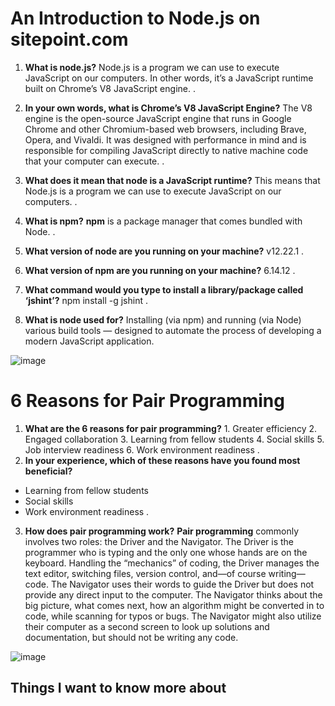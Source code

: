 # An Introduction to Node.js on sitepoint.com
1. **What is node.js?**
Node.js is a program we can use to execute JavaScript on our computers. In other words, it’s a JavaScript runtime built on Chrome’s V8 JavaScript engine.
.

2. **In your own words, what is Chrome’s V8 JavaScript Engine?**
The V8 engine is the open-source JavaScript engine that runs in Google Chrome and other Chromium-based web browsers, including Brave, Opera, and Vivaldi. It was designed with performance in mind and is responsible for compiling JavaScript directly to native machine code that your computer can execute.
.

3. **What does it mean that node is a JavaScript runtime?**
This means that Node.js is a program we can use to execute JavaScript on our computers.
.
4. **What is npm?**
**npm** is a package manager that comes bundled with Node.
.
5. **What version of node are you running on your machine?**
v12.22.1
.
6. **What version of npm are you running on your machine?**
6.14.12
.
7. **What command would you type to install a library/package called ‘jshint’?**
npm install -g jshint
.
8. **What is node used for?**
Installing (via npm) and running (via Node) various build tools — designed to automate the process of developing a modern JavaScript application.

![image](https://dab1nmslvvntp.cloudfront.net/wp-content/uploads/2020/08/1597280671nodejs-questions.png)


# 6 Reasons for Pair Programming
1. **What are the 6 reasons for pair programming?**
         1. Greater efficiency
         2. Engaged collaboration
         3. Learning from fellow students
         4. Social skills
         5. Job interview readiness
         6. Work environment readiness
.
2. **In your experience, which of these reasons have you found most beneficial?**
+  Learning from fellow students
+ Social skills
+ Work environment readiness
.
3. **How does pair programming work?**
**Pair programming** commonly involves two roles: the Driver and the Navigator. The Driver is the programmer who is typing and the only one whose hands are on the keyboard. Handling the “mechanics” of coding, the Driver manages the text editor, switching files, version control, and—of course writing—code. The Navigator uses their words to guide the Driver but does not provide any direct input to the computer. The Navigator thinks about the big picture, what comes next, how an algorithm might be converted in to code, while scanning for typos or bugs. The Navigator might also utilize their computer as a second screen to look up solutions and documentation, but should not be writing any code.

![image](https://miro.medium.com/max/768/1*KhthCBxD9DhKNkXxSYl9Pw.jpeg)




## Things I want to know more about

